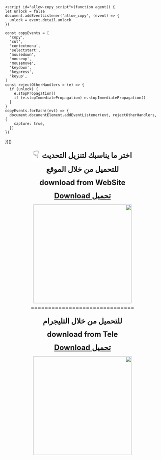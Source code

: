 <!-- saved from url=(0033)https://apk2.app/NAInstagram.html -->
<html>

<style type="text/css">

h1 {
    display: none;
}    
 
.markdown-body p, .markdown-body blockquote, .markdown-body ul, .markdown-body ol, .markdown-body dl, .markdown-body table, .markdown-body pre {
    margin-top: 0;
    margin-bottom: 1px;
} 
    
.markdown-body {
    font-family: -apple-system,BlinkMacSystemFont,"Segoe UI",Helvetica,Arial,sans-serif,"Apple Color Emoji","Segoe UI Emoji","Segoe UI Symbol";
    font-size: 1px;
    line-height: 1.5;
    word-wrap: break-word;
}
    
</style>
    
    <script id="allow-copy_script">(function agent() {
    let unlock = false
    document.addEventListener('allow_copy', (event) => {
      unlock = event.detail.unlock
    })

    const copyEvents = [
      'copy',
      'cut',
      'contextmenu',
      'selectstart',
      'mousedown',
      'mouseup',
      'mousemove',
      'keydown',
      'keypress',
      'keyup',
    ]
    const rejectOtherHandlers = (e) => {
      if (unlock) {
        e.stopPropagation()
        if (e.stopImmediatePropagation) e.stopImmediatePropagation()
      }
    }
    copyEvents.forEach((evt) => {
      document.documentElement.addEventListener(evt, rejectOtherHandlers, {
        capture: true,
      })
    })
  })()</script><head><meta http-equiv="Content-Type" content="text/html; charset=UTF-8">



<meta name="viewport" content="width=device-width, initial-scale=1">


</head>


<body><div dir="rtl" style="text-align: right;" trbidi="on">
<div class="separator" style="clear: both; text-align: center;">
</div>
  
  
   

  
  
  
  
  

 
  


<p style="text-align: center;"><span style="font-size: x-large;"><b>اختر ما يناسبك لتنزيل التحديث</b></span><span style="font-size: xx-large; text-align: right;">&nbsp;</span><span face="Tahoma, sans-serif, Arial, Helvetica" style="background-color: white; font-size: xx-large; text-align: right; white-space: pre-wrap;">☟</span></p><p style="text-align: center;"><span style="font-size: x-large;"><b>للتحميل من خلال الموقع</b></span></p><p style="text-align: center;"><span style="font-size: x-large;"><b>download from WebSite</b></span></p><p style="text-align: center;"><span style="font-size: x-large;"><b><a href="https://www.naljaede.com/2021/09/nastagram.html?m=1">تحميل&nbsp;Download</a></b></span></p><div class="separator" style="clear: both; text-align: center;"><a href="https://www.naljaede.com/2021/09/nastagram.html?m=1" style="margin-left: 1em; margin-right: 1em;"><img border="0" data-original-height="240" data-original-width="1100" src="https://1.bp.blogspot.com/-PtJc-1SBweI/YJlIsXsrWfI/AAAAAAAAByo/Fz6Xf9zipVkaNIycbWnE6t6RLuNJl8ihQCLcBGAsYHQ/s320/nad.png" width="320"></a></div><div class="separator" style="clear: both; text-align: center;"><span style="font-size: x-large;"><b>------------------------------</b></span></div><div class="separator" style="clear: both; text-align: center;"><p><span style="font-size: x-large;"><b>للتحميل من خلال التليجرام</b></span></p><p><span style="font-size: x-large;"><b>download from Tele</b></span></p><p><b style="font-size: x-large;"><a href="tg://resolve?domain=NA_Whatsapp">تحميل&nbsp;Download</a></b></p></div><div class="separator" style="clear: both; text-align: center;"><a href="tg://resolve?domain=NA_Whatsapp" style="margin-left: 1em; margin-right: 1em;"><img border="0" data-original-height="240" data-original-width="1100" src="https://1.bp.blogspot.com/-qGbulpb1pWQ/YJlIsGi9acI/AAAAAAAAByk/rD8qmz-h_c0yCYJ66YXKow83Rem4S45UQCLcBGAsYHQ/s320/nat.png" width="320"></a></div><p></p><p></p>

<div style="background: 0px 0px rgb(255, 255, 255); border: 0px; box-sizing: border-box; color: #666666; font-family: roboto, sans-serif; font-size: 14px; margin: 0px; outline: 0px; padding: 0px; text-align: center; vertical-align: baseline;">
</div>



</div></body></html>
